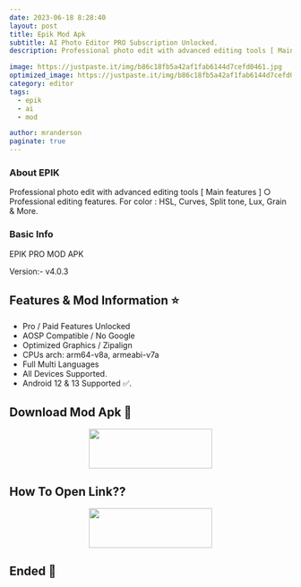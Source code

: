 ```yaml
---
date: 2023-06-18 8:28:40
layout: post
title: Epik Mod Apk
subtitle: AI Photo Editor PRO Subscription Unlocked.
description: Professional photo edit with advanced editing tools [ Main features ] - Professional editing features. For color : HSL, Curves, Split tone, Lux, Grain & More.

image: https://justpaste.it/img/b86c18fb5a42af1fab6144d7cefd0461.jpg
optimized_image: https://justpaste.it/img/b86c18fb5a42af1fab6144d7cefd0461.jpg
category: editor
tags:
  - epik
  - ai
  - mod

author: mranderson
paginate: true
---
```



### About EPIK
Professional photo edit with advanced editing tools [ Main features ] ○ Professional editing features. For color : HSL, Curves, Split tone, Lux, Grain & More.

### Basic Info
EPIK PRO MOD APK

Version:-  v4.0.3

<!--page-->

## Features & Mod Information ⭐

- Pro / Paid Features Unlocked
- AOSP Compatible / No Google
- Optimized Graphics / Zipalign
- CPUs arch: arm64-v8a, armeabi-v7a
- Full Multi Languages
- All Devices Supported.
- Android 12 & 13 Supported ✅.


## Download Mod Apk 📩

<p align="center"><a href="
https://m.easysky.in/VLPDro"><img src="https://img.shields.io/badge/Download-Now-black?&style=for-the-badge&logo=download" width="220" height="70.45"></a></p>


## How To Open Link??

<p align="center"><a href="https://t.me/HowToRedirect/9"><img src="https://img.shields.io/badge/HowToOpen-Link-black?&style=for-the-badge&logo=telegram" width="220" height="70.45"></a></p>

## Ended 👀